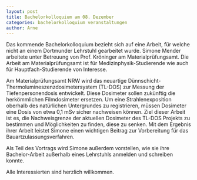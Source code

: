 ```yaml
---
layout: post
title: Bachelorkolloquium am 08. Dezember
categories: bachelorkolloquium veranstaltungen
author: Arne
---
```


Das kommende Bachelorkolloquium bezieht sich auf eine Arbeit, für welche nicht an einem Dortmunder Lehrstuhl gearbeitet wurde.
Simone Mender arbeitete unter Betreuung von Prof. Kröninger am Materialprüfungsamt. Die Arbeit am Materialprüfungsamt ist für Medizinphysik-Studierende wie auch für Hauptfach-Studierende von Interesse.

Am Materialprüfungsamt NRW wird das neuartige Dünnschicht-Thermolumineszenzdosimetersystem (TL-DOS) zur Messung der Tiefenpersonendosis entwickelt. Diese Dosimeter sollen zukünftig die herkömmlichen Filmdosimeter ersetzen. Um eine Strahlenexposition oberhalb des natürlichen Untergrundes zu registrieren, müssen Dosimeter eine Dosis von etwa 0,1 mSv sicher nachweisen können.
Ziel dieser Arbeit ist es, die Nachweisgrenze der aktuellen Dosimeter des TL-DOS Projekts zu bestimmen und Möglichkeiten zu finden, diese zu senken. Mit dem Ergebnis ihrer Arbeit leistet Simone einen wichtigen Beitrag zur Vorbereitung für das Bauartzulassungsverfahren.

Als Teil des Vortrags wird Simone außerdem vorstellen, wie sie ihre Bachelor-Arbeit außerhalb eines Lehrstuhls anmelden und schreiben konnte. 

Alle Interessierten sind herzlich willkommen.
